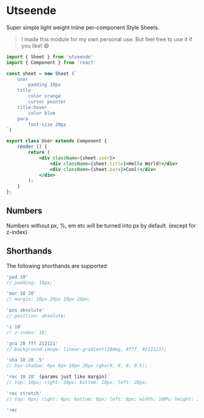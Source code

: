 # Utseende

Super simple light weight inline per-component Style Sheets.

> I made this module for my own personal use. But feel free to use it if you like! 😄

```jsx
import { Sheet } from 'utseende'
import { Component } from 'react'

const sheet = new Sheet (`
    user
        padding 10px
    title
        color orange
        cursor pointer
    title:hover
        color blue
    para
        font-size 20px
`)

export class User extends Component {
    render () {
        return (
            <div className={sheet.user}>
                <div className={sheet.title}>Hello World!</div>
                <div className={sheet.para}>Cool!</div>
            </div>
        );
    }
};

```

## Numbers 
Numbers without px, %, em etc will be turned into px by default. (except for z-index)

## Shorthands
The following shorthands are supported

```js
'pad 10'
// padding: 10px;`

'mar 10 20'
// margin: 10px 20px 10px 20px;

'pos absolute'
// position: absolute;

'z 10'
// z-index: 10;

'gra 20 fff 212121'
// background-image: linear-gradient(20deg, #fff, #212121);

'sha 10 20 .5'
// box-shadow: 0px 0px 10px 20px rgba(0, 0, 0, 0.5);

'rec 10 20' (params just like margin)
// top: 10px; right: 20px; bottom: 10px; left: 20px;

'rec stretch'
// top: 0px; right: 0px; bottom: 0px; left: 0px; width: 100%; height: 100%;

'rec

```
